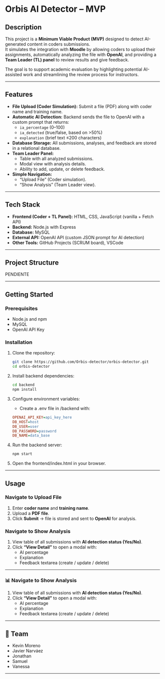 # Orbis AI Detector – MVP

## Description

This project is a **Minimum Viable Product (MVP)** designed to detect AI-generated content in coders submissions.  
It simulates the integration with **Moodle** by allowing coders to upload their assignments, automatically analyzing the file with **OpenAI**, and providing a **Team Leader (TL) panel** to review results and give feedback.  

The goal is to support academic evaluation by highlighting potential AI-assisted work and streamlining the review process for instructors.  

---

## Features

- **File Upload (Coder Simulation):** Submit a file (PDF) along with coder name and training name.  
- **Automatic AI Detection:** Backend sends the file to OpenAI with a custom prompt that returns:  
  - `ia_percentage` (0–100)  
  - `ia_detected` (true/false, based on >50%)  
  - `explanation` (brief text ≤200 characters)  
- **Database Storage:** All submissions, analyses, and feedback are stored in a relational database.  
- **Team Leader Panel:**  
  - Table with all analyzed submissions.  
  - Modal view with analysis details.  
  - Ability to add, update, or delete feedback.  
- **Simple Navigation:**  
  - “Upload File” (Coder simulation).  
  - “Show Analysis” (Team Leader view).  

---

## Tech Stack

- **Frontend (Coder + TL Panel):** HTML, CSS, JavaScript (vanilla + Fetch API)  
- **Backend:** Node.js with Express  
- **Database:** MySQL  
- **External API:** OpenAI API (custom JSON prompt for AI detection)  
- **Other Tools:** GitHub Projects (SCRUM board), VSCode  

---

## Project Structure

PENDIENTE

---

## Getting Started

### Prerequisites
- Node.js and npm  
- MySQL  
- OpenAI API Key  

### Installation

1. Clone the repository:  

   ```bash
   git clone https://github.com/Orbis-detector/orbis-detector.git
   cd orbis-detector
   ```

2. Install backend dependencies:
   ```bash
   cd backend
   npm install
   ```

3. Configure environment variables:
   - Create a .env file in /backend with:

    ```ini
    OPENAI_API_KEY=api_key_here
    DB_HOST=host
    DB_USER=user
    DB_PASSWORD=password
    DB_NAME=data_base
    ```

4. Run the backend server:

   ```bash
   npm start
   ```

5. Open the frontend/index.html in your browser.

---

## Usage

### Navigate to **Upload File**
 
1. Enter **coder name** and **training name**.  
2. Upload a **PDF file**.  
3. Click **Submit** → file is stored and sent to **OpenAI** for analysis.  

### Navigate to **Show Analysis**

1. View table of all submissions with **AI detection status (Yes/No)**.  
2. Click **“View Detail”** to open a modal with:  
   - AI percentage  
   - Explanation  
   - Feedback textarea (create / update / delete)  

---

### 📊 Navigate to **Show Analysis**
1. View table of all submissions with **AI detection status (Yes/No)**.  
2. Click **“View Detail”** to open a modal with:  
   - AI percentage  
   - Explanation  
   - Feedback textarea (create / update / delete)  

---

## 👥 Team
- Kevin Moreno
- Javier Narváez
- Jonathan
- Samuel 
- Vanessa

---
